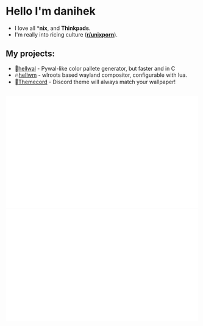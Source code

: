 # Hello I'm danihek

- I love all \***nix**, and **Thinkpads**. 
- I'm really into ricing culture ([**r/unixporn**](https://www.reddit.com/r/unixporn/)).

## My projects:
- 🎨[hellwal](https://github.com/danihek/hellwal) - Pywal-like color pallete generator, but faster and in C
- 🔥[hellwm](https://github.com/HellSoftware/HellWM) -  wlroots based wayland compositor, configurable with lua.
- 📃[Themecord](https://github.com/danihek/Themecord) - Discord theme will always match your wallpaper! 

## 
![](https://raw.githubusercontent.com/danihek/github-stats/master/generated/overview.svg#gh-dark-mode-only)
![](https://raw.githubusercontent.com/danihek/github-stats/master/generated/languages.svg#gh-dark-mode-only)
